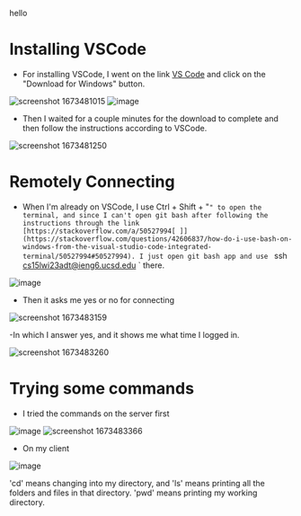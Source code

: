 hello
# Installing VSCode
- For installing VSCode, I went on the link [VS Code](https://code.visualstudio.com/) and click on the "Download for Windows" button. 

![screenshot 1673481015](https://user-images.githubusercontent.com/122495762/211942578-5e1ad85f-a9e1-425c-afe8-2cfc6ccb718f.jpg)
![image](https://user-images.githubusercontent.com/122495762/211948204-380294e5-e9f4-4f2d-a987-7630251b87ad.png)


- Then I waited for a couple minutes for the download to complete and then follow the instructions according to VSCode. 

![screenshot 1673481250](https://user-images.githubusercontent.com/122495762/211943044-1ec0024b-ccdc-4441-aac0-1767d940c301.jpg)

# Remotely Connecting
- When I'm already on VSCode, I use Ctrl + Shift + "`" to open the terminal, and since I can't open git bash after following the instructions through the link [https://stackoverflow.com/a/50527994[ ]](https://stackoverflow.com/questions/42606837/how-do-i-use-bash-on-windows-from-the-visual-studio-code-integrated-terminal/50527994#50527994). I just open git bash app and use ` ssh cs15lwi23adt@ieng6.ucsd.edu ` there. 

![image](https://user-images.githubusercontent.com/122495762/211944668-ab81c525-8733-435b-b9c2-3ead9adfa9cd.png)

- Then it asks me yes or no for connecting

![screenshot 1673483159](https://user-images.githubusercontent.com/114331111/211947056-54009667-df50-4858-bd79-b87cc315f862.jpg)

-In which I answer yes, and it shows me what time I logged in.

![screenshot 1673483260](https://user-images.githubusercontent.com/114331111/211947207-c6122f0c-ce0d-485f-a327-1d482f02bdda.jpg)



# Trying some commands
- I tried the commands on the server first

![image](https://user-images.githubusercontent.com/122495762/211944838-e7751031-6da0-461b-933d-df9fe32d5726.png)
![screenshot 1673483366](https://user-images.githubusercontent.com/114331111/211947382-e51cee28-c45a-40c6-b9a6-bda782597557.jpg)

- On my client

![image](https://user-images.githubusercontent.com/122495762/211945018-97a17cbe-e673-44e9-ad0e-2ed44e37c7ad.png)

'cd' means changing into my directory, and 'ls' means printing all the folders and files in that directory. 'pwd' means printing my working directory.

